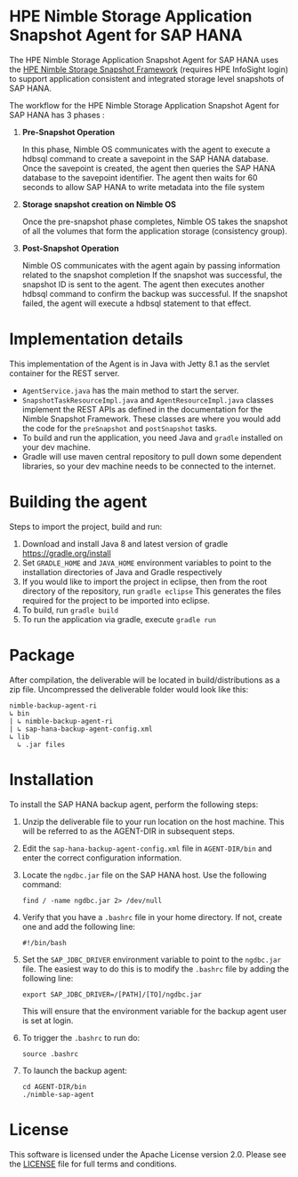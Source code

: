 # HPE Nimble Storage Application Snapshot Agent for SAP HANA

The HPE Nimble Storage Application Snapshot Agent for SAP HANA uses the [HPE Nimble Storage Snapshot Framework](https://infosight.hpe.com/InfoSight/media/cms/active/pubs_Nimble_Snapshot_Framework_NOS_4x.whz/index.html) (requires HPE InfoSight login) to support application consistent and integrated storage level snapshots of SAP HANA. 

The workflow for the HPE Nimble Storage Application Snapshot Agent for SAP HANA has 3 phases :

1. **Pre-Snapshot Operation**

   In this phase, Nimble OS communicates with the agent to execute a hdbsql command to create a savepoint in the SAP HANA database. Once the savepoint is created, the agent then queries the SAP HANA database to the savepoint identifier. The agent then waits for 60 seconds to allow SAP HANA to write metadata into the file system 

2. **Storage snapshot creation on Nimble OS**

   Once the pre-snapshot phase completes, Nimble OS takes the snapshot of all the volumes that form the application storage (consistency group).

3. **Post-Snapshot Operation**

   Nimble OS communicates with the agent again by passing information related to the snapshot completion If the snapshot was successful, the snapshot ID is sent to the agent. The agent then executes another hdbsql command to confirm the backup was successful. If the snapshot failed, the agent will execute a hdbsql statement to that effect.

# Implementation details
This implementation of the Agent is in Java with Jetty 8.1 as the servlet container for the REST server.

- `AgentService.java` has the main method to start the server.
- `SnapshotTaskResourceImpl.java` and `AgentResourceImpl.java` classes implement the REST APIs as defined in the documentation for the Nimble Snapshot Framework.
  These classes are where you would add the code for the `preSnapshot` and `postSnapshot` tasks.
- To build and run the application, you need Java and `gradle` installed on your dev machine.
- Gradle will use maven central repository to pull down some dependent libraries, so your dev machine needs to be connected to the internet.

# Building the agent
Steps to import the project, build and run:

1. Download and install Java 8 and latest version of gradle
   https://gradle.org/install
2. Set `GRADLE_HOME` and `JAVA_HOME` environment variables to point to the installation directories of Java and Gradle respectively
3. If you would like to import the project in eclipse, then from the root directory of the repository, run `gradle eclipse`
This generates the files required for the project to be imported into eclipse.
4. To build, run `gradle build`
5. To run the application via gradle, execute `gradle run`

# Package
After compilation, the deliverable will be located in build/distributions as a zip file.
Uncompressed the deliverable folder would look like this:
```
nimble-backup-agent-ri
↳ bin
| ↳ nimble-backup-agent-ri
| ↳ sap-hana-backup-agent-config.xml
↳ lib
  ↳ .jar files
```

# Installation
To install the SAP HANA backup agent, perform the following steps:

1. Unzip the deliverable file to your run location on the host machine. This will be referred to as the AGENT-DIR in subsequent steps.

2. Edit the `sap-hana-backup-agent-config.xml` file in `AGENT-DIR/bin` and enter the correct configuration information.

3. Locate the `ngdbc.jar` file on the SAP HANA host. Use the following command:
   ```
   find / -name ngdbc.jar 2> /dev/null
   ```
   
4. Verify that you have a `.bashrc` file in your home directory. If not, create one and add the following line:
   ```
   #!/bin/bash
   ```

5. Set the `SAP_JDBC_DRIVER` environment variable to point to the `ngdbc.jar` file. The easiest way to do this is to modify the `.bashrc` file by adding the following line:
   ```
   export SAP_JDBC_DRIVER=/[PATH]/[TO]/ngdbc.jar
   ```
   This will ensure that the environment variable for the backup agent user is set at login.

6. To trigger the `.bashrc` to run do:
   ```
   source .bashrc
   ```

7. To launch the backup agent:
   ```
   cd AGENT-DIR/bin
   ./nimble-sap-agent
   ```

# License
This software is licensed under the Apache License version 2.0. Please see the [LICENSE](LICENSE) file for full terms and conditions.
